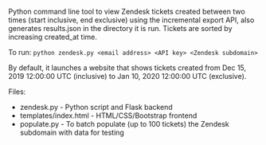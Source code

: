 Python command line tool to view Zendesk tickets created between two times (start inclusive, end exclusive) using the incremental export API, also generates results.json in the directory it is run. Tickets are sorted by increasing created_at time.

To run:
`python zendesk.py <email address> <API key> <Zendesk subdomain>`

By default, it launches a website that shows tickets created from Dec 15, 2019 12:00:00 UTC (inclusive) to Jan 10, 2020 12:00:00 UTC (exclusive).

Files:

- zendesk.py - Python script and Flask backend
- templates/index.html - HTML/CSS/Bootstrap frontend
- populate.py - To batch populate (up to 100 tickets) the Zendesk subdomain with data for testing
